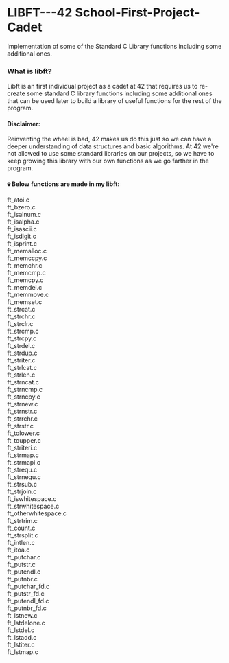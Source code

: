 
# LIBFT---42 School-First-Project-Cadet

Implementation of some of the Standard C Library functions including some additional ones.

### What is libft?
Libft is an first individual project as a cadet at 42 that requires us to re-create some standard C library functions including some additional ones that can be used later to build a library of useful functions for the rest of the program.

#### Disclaimer: 
Reinventing the wheel is bad, 42 makes us do this just so we can have a deeper understanding of data structures and basic algorithms. At 42 we're not allowed to use some standard libraries on our projects, so we have to keep growing this library with our own functions as we go farther in the program.

#### <kbd>:skull:</kbd> Below functions are made in my libft:
>>
   ft_atoi.c \
		ft_bzero.c \
		ft_isalnum.c \
		ft_isalpha.c \
		ft_isascii.c \
		ft_isdigit.c \
		ft_isprint.c \
		ft_memalloc.c \
		ft_memccpy.c \
		ft_memchr.c \
		ft_memcmp.c \
		ft_memcpy.c \
		ft_memdel.c \
		ft_memmove.c \
		ft_memset.c \
		ft_strcat.c \
		ft_strchr.c \
		ft_strclr.c \
		ft_strcmp.c \
		ft_strcpy.c \
		ft_strdel.c \
		ft_strdup.c \
		ft_striter.c \
		ft_strlcat.c \
		ft_strlen.c \
		ft_strncat.c \
		ft_strncmp.c \
		ft_strncpy.c \
		ft_strnew.c \
		ft_strnstr.c \
		ft_strrchr.c \
		ft_strstr.c \
		ft_tolower.c \
		ft_toupper.c \
		ft_striteri.c \
		ft_strmap.c \
		ft_strmapi.c \
		ft_strequ.c \
		ft_strnequ.c \
		ft_strsub.c \
		ft_strjoin.c \
		ft_iswhitespace.c \
		ft_strwhitespace.c \
		ft_otherwhitespace.c \
		ft_strtrim.c \
		ft_count.c \
		ft_strsplit.c \
		ft_intlen.c \
		ft_itoa.c \
		ft_putchar.c \
		ft_putstr.c \
		ft_putendl.c \
		ft_putnbr.c \
		ft_putchar_fd.c \
		ft_putstr_fd.c \
		ft_putendl_fd.c \
		ft_putnbr_fd.c \
		ft_lstnew.c \
		ft_lstdelone.c \
		ft_lstdel.c \
		ft_lstadd.c \
		ft_lstiter.c \
		ft_lstmap.c
